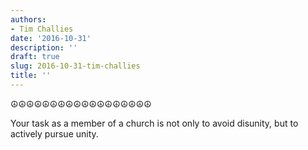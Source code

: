 ```yaml
---
authors:
- Tim Challies
date: '2016-10-31'
description: ''
draft: true
slug: 2016-10-31-tim-challies
title: ''
---
```

☮☮☮☮☮☮☮☮☮☮☮☮☮☮☮☮☮☮

Your task as a member of a church is not only to avoid disunity, but to actively pursue unity.



